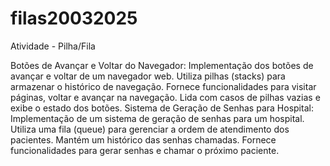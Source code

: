 # filas20032025

Atividade - Pilha/Fila

Botões de Avançar e Voltar do Navegador:
Implementação dos botões de avançar e voltar de um navegador web.
Utiliza pilhas (stacks) para armazenar o histórico de navegação.
Fornece funcionalidades para visitar páginas, voltar e avançar na navegação.
Lida com casos de pilhas vazias e exibe o estado dos botões.
Sistema de Geração de Senhas para Hospital:
Implementação de um sistema de geração de senhas para um hospital.
Utiliza uma fila (queue) para gerenciar a ordem de atendimento dos pacientes.
Mantém um histórico das senhas chamadas.
Fornece funcionalidades para gerar senhas e chamar o próximo paciente.
